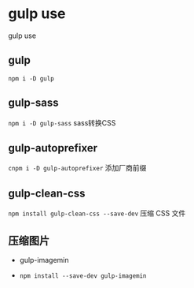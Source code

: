 # gulp use
gulp use
## gulp
```npm i -D gulp```
## gulp-sass
```npm i -D gulp-sass```
sass转换CSS

## gulp-autoprefixer
```cnpm i -D gulp-autoprefixer```
添加厂商前缀

## gulp-clean-css
```npm install gulp-clean-css --save-dev```
压缩 CSS 文件

## 压缩图片
- gulp-imagemin 
* ```npm install --save-dev gulp-imagemin```

